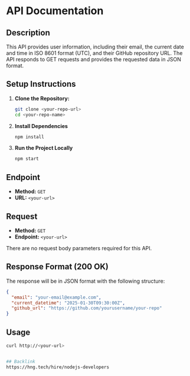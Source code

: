 # API Documentation

## Description
This API provides user information, including their email, the current date and time in ISO 8601 format (UTC), and their GitHub repository URL. The API responds to GET requests and provides the requested data in JSON format.

## Setup Instructions

1. **Clone the Repository:**
   ```bash
   git clone <your-repo-url>
   cd <your-repo-name>
   

2. **Install Dependencies**
   ```bash
   npm install

3. **Run the Project Locally**
   ```bash
   npm start

## Endpoint

- **Method:** `GET`
- **URL:** `<your-url>`

## Request

- **Method:** `GET`
- **Endpoint:** `<your-url>`

There are no request body parameters required for this API.

## Response Format (200 OK)

The response will be in JSON format with the following structure:

   ```json
   {
     "email": "your-email@example.com",
     "current_datetime": "2025-01-30T09:30:00Z",
     "github_url": "https://github.com/yourusername/your-repo"
   }
   ```

## Usage
   ```bash
   curl http://<your-url>


## Backlink
https://hng.tech/hire/nodejs-developers
